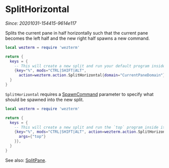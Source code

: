 # SplitHorizontal

*Since: 20201031-154415-9614e117*

Splits the current pane in half horizontally such that the current pane becomes
the left half and the new right half spawns a new command.

```lua
local wezterm = require 'wezterm'

return {
  keys = {
    -- This will create a new split and run your default program inside it
    {key="%", mods="CTRL|SHIFT|ALT",
      action=wezterm.action.SplitHorizontal{domain="CurrentPaneDomain"}},
  }
}
```

`SplitHorizontal` requires a [SpawnCommand](../SpawnCommand.md) parameter to
specify what should be spawned into the new split.

```lua
local wezterm = require 'wezterm'

return {
  keys = {
    -- This will create a new split and run the `top` program inside it
    {key="%", mods="CTRL|SHIFT|ALT", action=wezterm.action.SplitHorizontal{
      args={"top"}
    }},
  }
}
```

See also: [SplitPane](SplitPane.md).
